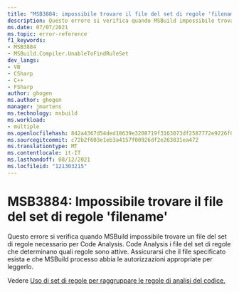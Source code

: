 ```yaml
---
title: "MSB3884: impossibile trovare il file del set di regole 'filename'."
description: Questo errore si verifica quando MSBuild impossibile trovare un file del set di regole necessario per Code Analysis.
ms.date: 07/07/2021
ms.topic: error-reference
f1_keywords:
- MSB3884
- MSBuild.Compiler.UnableToFindRuleSet
dev_langs:
- VB
- CSharp
- C++
- FSharp
author: ghogen
ms.author: ghogen
manager: jmartens
ms.technology: msbuild
ms.workload:
- multiple
ms.openlocfilehash: 842a4367d54ded18639e3208719f3163073df2587772e9226f03d6a9fd93055e
ms.sourcegitcommit: c72b2f603e1eb3a4157f00926df2e263831ea472
ms.translationtype: MT
ms.contentlocale: it-IT
ms.lasthandoff: 08/12/2021
ms.locfileid: "121303215"
---
```

# <a name="msb3884-could-not-find-rule-set-file-filename"></a>MSB3884: Impossibile trovare il file del set di regole 'filename'

Questo errore si verifica quando MSBuild impossibile trovare un file del set di regole necessario per Code Analysis. Code Analysis i file del set di regole che determinano quali regole sono attive. Assicurarsi che il file specificato esista e che MSBuild processo abbia le autorizzazioni appropriate per leggerlo.

Vedere [Uso di set di regole per raggruppare le regole di analisi del codice.](../../code-quality/using-rule-sets-to-group-code-analysis-rules.md)
